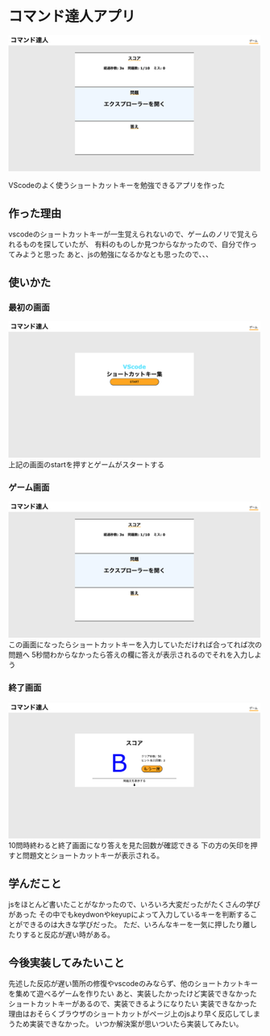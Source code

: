 # コマンド達人アプリ

<img src="./image/gameNow.png" width="500px">

VScodeのよく使うショートカットキーを勉強できるアプリを作った

## 作った理由
vscodeのショートカットキーが一生覚えられないので、ゲームのノリで覚えられるものを探していたが、
有料のものしか見つからなかったので、自分で作ってみようと思った
あと、jsの勉強になるかなとも思ったので、、、

## 使いかた

### 最初の画面
<img src="./image/startGame.png" width="500px"><br>
上記の画面のstartを押すとゲームがスタートする

### ゲーム画面
<img src="./image/gameNow.png" width="500px"><br>
この画面になったらショートカットキーを入力していただければ合ってれば次の問題へ
5秒間わからなかったら答えの欄に答えが表示されるのでそれを入力しよう

### 終了画面
<img src="./image/gameFinish.png" width="500px"><br>
10問時終わると終了画面になり答えを見た回数が確認できる
下の方の矢印を押すと問題文とショートカットキーが表示される。


## 学んだこと
jsをほとんど書いたことがなかったので、いろいろ大変だったがたくさんの学びがあった
その中でもkeydwonやkeyupによって入力しているキーを判断することができるのは大きな学びだった。
ただ、いろんなキーを一気に押したり離したりすると反応が遅い時がある。


## 今後実装してみたいこと
先述した反応が遅い箇所の修復やvscodeのみならず、他のショートカットキーを集めて遊べるゲームを作りたい
あと、実装したかったけど実装できなかったショートカットキーがあるので、実装できるようになりたい
実装できなかった理由はおそらくブラウザのショートカットがページ上のjsより早く反応してしまうため実装できなかった。
いつか解決案が思いついたら実装してみたい。

